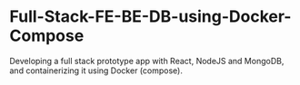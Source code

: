 # Full-Stack-FE-BE-DB-using-Docker-Compose
Developing a full stack prototype app with React, NodeJS and MongoDB, and containerizing it using Docker (compose).
